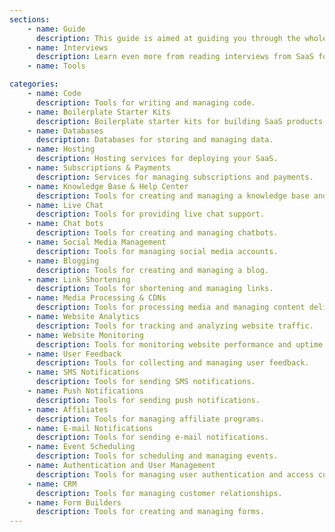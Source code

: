 ```yaml
---
sections:
    - name: Guide
      description: This guide is aimed at guiding you through the whole journey of building your own startup based on my learnings of growing my own startup Pallyy.
    - name: Interviews
      description: Learn even more from reading interviews from SaaS founders with at least $500 MRR. Coming soon. To submit an interview, read the [guidelines](interviews/guidelines).
    - name: Tools

categories:
    - name: Code
      description: Tools for writing and managing code.
    - name: Boilerplate Starter Kits
      description: Boilerplate starter kits for building SaaS products.
    - name: Databases
      description: Databases for storing and managing data.
    - name: Hosting
      description: Hosting services for deploying your SaaS.
    - name: Subscriptions & Payments
      description: Services for managing subscriptions and payments.
    - name: Knowledge Base & Help Center
      description: Tools for creating and managing a knowledge base and help center.
    - name: Live Chat
      description: Tools for providing live chat support.
    - name: Chat bots
      description: Tools for creating and managing chatbots.
    - name: Social Media Management
      description: Tools for managing social media accounts.
    - name: Blogging
      description: Tools for creating and managing a blog.
    - name: Link Shortening
      description: Tools for shortening and managing links.
    - name: Media Processing & CDNs
      description: Tools for processing media and managing content delivery networks.
    - name: Website Analytics
      description: Tools for tracking and analyzing website traffic.
    - name: Website Monitoring
      description: Tools for monitoring website performance and uptime.
    - name: User Feedback
      description: Tools for collecting and managing user feedback.
    - name: SMS Notifications
      description: Tools for sending SMS notifications.
    - name: Push Notifications
      description: Tools for sending push notifications.
    - name: Affiliates
      description: Tools for managing affiliate programs.
    - name: E-mail Notifications
      description: Tools for sending e-mail notifications.
    - name: Event Scheduling
      description: Tools for scheduling and managing events.
    - name: Authentication and User Management
      description: Tools for managing user authentication and access control.
    - name: CRM
      description: Tools for managing customer relationships.
    - name: Form Builders
      description: Tools for creating and managing forms.
---
```

